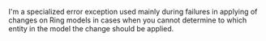 I'm a specialized error exception used mainly during failures in applying of changes on Ring models in cases when you cannot determine to which entity in the model the change should be applied. 

